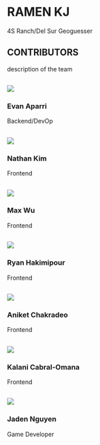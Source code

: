 <!--Start of Website Content-->
<div class="index-header">
    <h1>RAMEN KJ</h1>
    <p>4S Ranch/Del Sur Geoguesser</p>
</div>

<!--About Our Team-->
<section class="team">
    <h1>CONTRIBUTORS</h1>
    <p>description of the team</p>
    <div class="row">
        <div class="team-col">
            <h1><a href="https://github.com/chewyboba10"><img src ="https://avatars.githubusercontent.com/u/111486836?v=4"></a></h1>
            <h3>Evan Aparri</h3>
            <p>Backend/DevOp</p>
        </div>
        <div class="team-col">
            <h1><a href="https://github.com/nsk1207"><img src ="https://avatars.githubusercontent.com/u/111671962?v=4"></a></h1>
            <h3>Nathan Kim</h3>
            <p>Frontend</p>
        </div>
        <div class="team-col">
            <h1><a href="https://github.com/mmaxwu"><img src ="https://avatars.githubusercontent.com/u/111472429?v=4"></a></h1>
            <h3>Max Wu</h3>
            <p>Frontend</p>
        </div>
    </div>
</section>
<section class="team1">
<div class="row">
    <div class="team-col">
        <h1><a href="https://github.com/RyanHaki"><img src ="https://avatars.githubusercontent.com/u/111466991?v=4"></a></h1>
        <h3>Ryan Hakimipour</h3>
        <p>Frontend</p>
    </div>
    <div class="team-col">
        <h1><a href="https://github.com/AniCricKet"><img src ="https://avatars.githubusercontent.com/u/91163802?v=4"></a></h1>
        <h3>Aniket Chakradeo</h3>
        <p>Frontend</p>
    </div>
    <div class="team-col">
        <h1><a href="https://github.com/kalanicabralomana"><img src ="https://avatars.githubusercontent.com/u/111479439?v=4"></a></h1>
        <h3>Kalani Cabral-Omana</h3>
        <p>Frontend</p>
    </div>
    <div class="team-col">
        <h1><a href="https://github.com/raisinbran25"><img src ="https://avatars.githubusercontent.com/u/83891698?v=4"></a></h1>
        <h3>Jaden Nguyen</h3>
        <p>Game Developer</p>
    </div>
</div>
</section>
